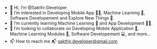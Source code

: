 - 👋 Hi, I’m @Sakthi-Developer
- 👀 I’m interested in  Developing Mobile App 👨‍💻, Machine Learning 🧠, Software Developement and Explore New Things 🔭. 
- 🌱 I’m currently learning Machine Learning 🧠 and App Development 👨‍💻.
- 💞️ I’m looking to collaborate on Developing Mobile Application 📱, Machine Learning Modules 🧠, Software Developement 💻, and more... 
- 📫 How to reach me 📬 sakthir.developer@gmail.com

<!---
Sakthi-Developer/Sakthi-Developer is a ✨ special ✨ repository because its `README.md` (this file) appears on your GitHub profile.
You can click the Preview link to take a look at your changes.
--->
